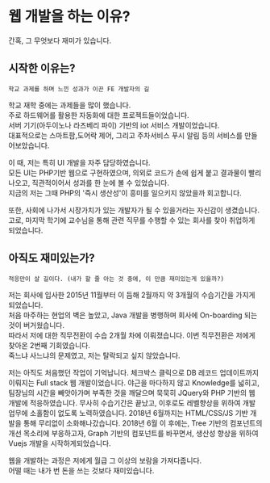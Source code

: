 # 웹 개발을 하는 이유?

간혹, 그 무엇보다 재미가 있습니다.

## 시작한 이유는?
```
학교 과제를 하며 느낀 성과가 이끈 FE 개발자의 길
```

학교 재학 중에는 과제들을 많이 했습니다.  
주로 하드웨어를 활용한 자동화에 대한 프로젝트들이었습니다.  
서버 기기(아두이노나 라즈베리 파이) 기반의 iot 서비스 개발이었습니다.  
대표적으로는 스마트팜,도어락 제어, 그리고 주차서비스 푸시 알림 등의 서비스를 만들어보았습니다.

이 때, 저는 특히 UI 개발을 자주 담당하였습니다.  
모든 UI는 PHP기반 웹으로 구현하였으며, 의외로 코드가 손에 쉽게 붙고 결과물이 빨리 나오고, 직관적이어서 성과를 한 눈에 볼 수 있었습니다.  
지금의 저는 그때 PHP의 '즉시 생산성'이 흥미를 일으키지 않았을까 회고합니다.

또한, 사회에 나가서 시장가치가 있는 개발자가 될 수 있을거라는 자신감이 생겼습니다.  
고로, 마지막 학기에 교수님을 통해 관련 직무를 수행할 수 있는 회사를 찾아 취업하게 되었습니다.

## 아직도 재미있는가?
```
적응만이 살 길이다. (내가 할 줄 아는 것 중에, 이 만큼 재미있는게 있을까?)
```
저는 회사에 입사한 2015년 11월부터 이 듬해 2월까지 약 3개월의 수습기간을 가지게 되었습니다.  
처음 마주하는 현업의 벽은 높았고, Java 개발을 병행하며 회사에 On-boarding 되는 것이 버거웠습니다.     
따라서 저에 대한 직무전환이 수습 2개월 차에 이뤄졌습니다. 이번 직무전환은 저에게 찾아온 2번째 기회였습니다.  
죽느냐 사느냐의 문제였고, 저는 탈락되고 싶지 않았습니다.

저는 아직도 처음했던 작업이 기억납니다.
체크박스 클릭으로 DB 레코드 업데이트까지 이뤄지는 Full stack 웹 개발이었습니다.
야근을 마다하지 않고 Knowledge를 넓히고, 팀장님의 시간을 빼앗아가며 부족한 것을 깨달으며 묵묵히 JQuery와 PHP 기반의 웹 개발에 적응하였습니다.
무사히 수습기간은 끝났고, 이후로도 레벨향상을 위하여 개발 업무에 소홀함이 없도록 노력하였습니다.
2018년 6월까지는 HTML/CSS/JS 기반 개발을 통해 무리없이 소화해나갔습니다.
2018년 6월 이 후에는, Tree 기반의 컴포넌트의 개선 목소리에 부응하고자, Graph 기반의 컴포넌트를 바꾸면서, 생산성 향상을 위하여 Vuejs 개발을 시작하게되었습니다.

웹을 개발하는 과정은 저에게 월급 그 이상의 보람을 가져다줍니다.  
어떨 때는 내가 번 돈을 쓰는 것보다 재미있습니다.
